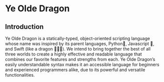 # Ye Olde Dragon

## Introduction 
Ye Olde Dragon is a statically-typed, object-oriented scripting language whose name was inspired by its parent languages, Python🐉, Javascript 📜, and Swift (like a dragon 🏃‍♂️💨). We intend to bring together the best of all three worlds to create a highly effective and readable language that combines our favorite features and strengths from each. Ye Olde Dragon’s easily understandable syntax makes it an accessible language for beginners and experienced programmers alike, due to its powerful and versatile functionalities.

